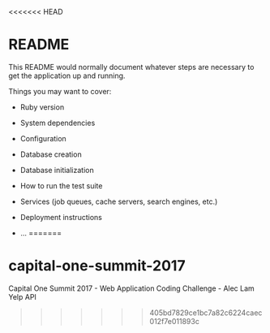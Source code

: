 <<<<<<< HEAD
# README

This README would normally document whatever steps are necessary to get the
application up and running.

Things you may want to cover:

* Ruby version

* System dependencies

* Configuration

* Database creation

* Database initialization

* How to run the test suite

* Services (job queues, cache servers, search engines, etc.)

* Deployment instructions

* ...
=======
# capital-one-summit-2017
Capital One Summit 2017 - Web Application Coding Challenge - Alec Lam
Yelp API
>>>>>>> 405bd7829ce1bc7a82c6224caec012f7e011893c
